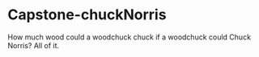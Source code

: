 # Capstone-chuckNorris
How much wood could a woodchuck chuck if a woodchuck could Chuck Norris? All of it.
